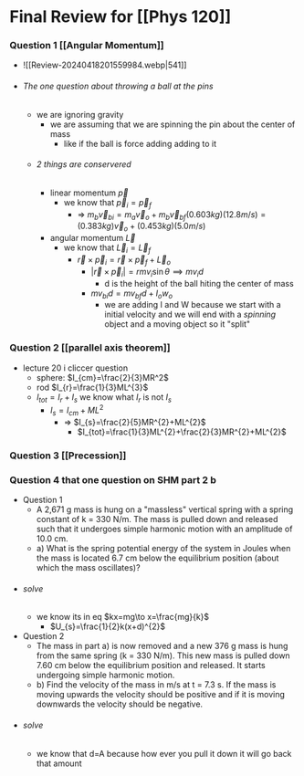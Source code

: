 # Final Review for [[Phys 120]]

### Question 1 [[Angular Momentum]]
- ![[Review-20240418201559984.webp|541]]
- ###### The one question about throwing a ball at the pins
	- we are ignoring gravity
		- we are assuming that we are spinning the pin about the center of mass
			- like if the ball is force adding adding to it
	- ###### 2 things are conservered
		- linear momentum $\vec{p}$
			- we know that $\vec{p}_{i}=\vec{p}_{f}$
				- => $m_{b}\vec{v}_{bi}=m_{a}\vec{v}_{o}+m_{b}\vec{v}_{bf}$$(0.603kg)(12.8m/s)=(0.383kg)\vec{v}_{o}+(0.453kg)(5.0m/s)$
		- angular momentum $\vec{L}$
			- we know that $\vec{L}_{i}=\vec{L}_{f}$
				- $\vec{r}\times \vec{p}_{i}=\vec{r}\times \vec{p}_{f}+\vec{L}_{o}$
					- $|\vec{r}\times \vec{p}_{i}|=rmv_{i}\sin \theta\implies mv_{i}d$
						- d is the height of the ball hiting the center of mass
					- $mv_{bi}d=mv_{bf}d+I_{o}w_{o}$
						- we are adding I and W because we start with a initial velocity and we will end with a *spinning* object and a moving object so it "split"

### Question 2 [[parallel axis theorem]]
- lecture 20 i cliccer question
	- sphere: $I_{cm}=\frac{2}{3}MR^2$
	- rod $I_{r}=\frac{1}{3}ML^{3}$
	- $I_{tot}=I_{r}+I_{s}$ we know what $I_{r}$ is not $I_{s}$
		- $I_{s}=I_{cm}+ML^{2}$
			- => $I_{s}=\frac{2}{5}MR^{2}+ML^{2}$
				- $I_{tot}=\frac{1}{3}ML^{2}+\frac{2}{3}MR^{2}+ML^{2}$

### Question 3 [[Precession]]

### Question 4 that one question on SHM part 2 b
- Question 1
	- A 2,671 g mass is hung on a "massless" vertical spring with a spring constant of k = 330 N/m. The mass is pulled down and released such that it undergoes simple harmonic motion with an amplitude of 10.0 cm. 
	- a) What is the spring potential energy of the system in Joules when the mass is located 6.7 cm below the equilibrium position (about which the mass oscillates)? 
- ###### solve
	- we know its in eq $kx=mg\to x=\frac{mg}{k}$
		- $U_{s}=\frac{1}{2}k(x+d)^{2}$
- Question 2
	- The mass in part a) is now removed and a new 376 g mass is hung from the same spring (k = 330 N/m). This new mass is pulled down 7.60 cm below the equilibrium position and released. It starts undergoing simple harmonic motion. 
	- b) Find the velocity of the mass in m/s at t = 7.3 s. If the mass is moving upwards the velocity should be positive and if it is moving downwards the velocity should be negative. 
- ###### solve
	- we know that d=A because how ever you pull it down it will go back that amount
